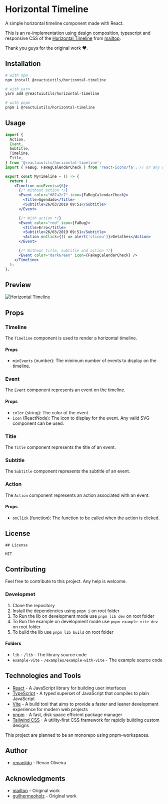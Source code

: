# Horizontal Timeline

A simple horizontal timeline component made with React.

This is an re-implementation using design composition, typescript and responsive CSS of the [Horizontal Timeline](<[text](https://github.com/mailtop/horizontal-timeline)>) from [mailtop](<[text](https://github.com/mailtop)>).

Thank you guys for the original work ❤️.

## Installation

```bash
# with npm
npm install @reactuiutils/horizontal-timeline
```

```bash
# with yarn
yarn add @reactuiutils/horizontal-timeline
```

```bash
# with pnpm
pnpm i @reactuiutils/horizontal-timeline
```

## Usage

```jsx
import {
  Action,
  Event,
  Subtitle,
  Timeline,
  Title,
} from '@reactuiutils/horizontal-timeline';
import { FaBug, FaRegCalendarCheck } from 'react-icons/fa'; // or any other icon

export const MyTimeline = () => {
  return (
    <Timeline minEvents={6}>
      {/* Without action */}
      <Event color="#87a2c7" icon={FaRegCalendarCheck}>
        <Title>Agendado</Title>
        <Subtitle>26/03/2019 09:51</Subtitle>
      </Event>

      {/* With action */}
      <Event color="red" icon={FaBug}>
        <Title>Erro</Title>
        <Subtitle>26/03/2019 09:51</Subtitle>
        <Action onClick={() => alert('clicou')}>Detalhes</Action>
      </Event>

      {/* Without title, subtitle and action */}
      <Event color="darkGreen" icon={FaRegCalendarCheck} />
    </Timeline>
  );
};
```

## Preview

![Horizontal Timeline]()

## Props

### Timeline

The `Timeline` component is used to render a horizontal timeline.

#### Props

- `minEvents` (number): The minimum number of events to display on the timeline.

### Event

The `Event` component represents an event on the timeline.

#### Props

- `color` (string): The color of the event.
- `icon` (ReactNode): The icon to display for the event. Any valid SVG component can be used.

### Title

The `Title` component represents the title of an event.

### Subtitle

The `Subtitle` component represents the subtitle of an event.

### Action

The `Action` component represents an action associated with an event.

#### Props

- `onClick` (function): The function to be called when the action is clicked.

## License

```
## License

MIT

```

## Contributing

Feel free to contribute to this project. Any help is welcome.

### Developmet

1. Clone the repository
2. Install the dependencies using `pnpm i` on root folder
3. To Run the lib on development mode use `pnpm lib dev` on root folder
4. To Run the example on development mode use `pnpm example-vite dev` on root folder
5. To build the lib use `pnpm lib build` on root folder

#### Folders

- `lib` - `/lib` - The library source code
- `example-vite` - `/examples/example-with-vite` - The example source code

## Technologies and Tools

- [React](<[text](https://reactjs.org)>) - A JavaScript library for building user interfaces
- [TypeScript](<[text](https://www.typescriptlang.org)>) - A typed superset of JavaScript that compiles to plain JavaScript
- [Vite](<[text](https://vitejs.dev)>) - A build tool that aims to provide a faster and leaner development experience for modern web projects
- [pnpm](<[text](https://pnpm.io)>) - A fast, disk space efficient package manager
- [Tailwind CSS](<[text](https://tailwindcss.com)>) - A utility-first CSS framework for rapidly building custom designs

This project are planned to be an monorepo using pnpm-workspaces.

## Author

- [renanlido](<[text](https://github.com/renanlido)>) - Renan Oliveira

## Acknowledgments

- [mailtop](<[text](https://github.com/mailtop)>) - Original work
- [guilhermeoholz](<[text](https://github.com/mailtop)>) - Original work
